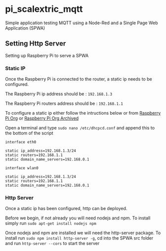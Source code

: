 # pi_scalextric_mqtt
Simple application testing MQTT using a Node-Red and a Single Page Web Application (SPWA)

## Setting Http Server
Setting up Raspberry Pi to serve a SPWA

### Static IP
Once the Raspberry Pi is connected to the router, a static ip needs to be configured. 

The Raspberry Pi ip address should be : ```192.168.1.3```

The Raspberry Pi routers address should be : ```192.168.1.1```

To configure a static ip either follow the intructions below or from [Raspberry Pi Org](https://www.raspberrypi.org/learning/networking-lessons/rpi-static-ip-address/) or [Raspberry Pi Org Archived](http://web.archive.org/web/20181213192602/https://www.raspberrypi.org/learning/networking-lessons/rpi-static-ip-address/)

Open a terminal and type ```sudo nano /etc/dhcpcd.conf``` and append this to the bottom of the script

```
interface eth0

static ip_address=192.168.1.3/24
static routers=192.168.1.1
static domain_name_servers=192.168.0.1

interface wlan0

static ip_address=192.168.1.3/24
static routers=192.168.1.1
static domain_name_servers=192.168.0.1
```

### Http Server
Once a static ip has been configured, http can be deployed.

Before we begin, if not already you will need nodejs and npm. To install simply run ```sudo apt-get install nodejs npm```

Once nodejs and npm are installed we will need the http-server package. To install run ```sudo npm install http-server -g```,
cd into the SPWA src folder and run ```http-server --cors``` to start the server 
